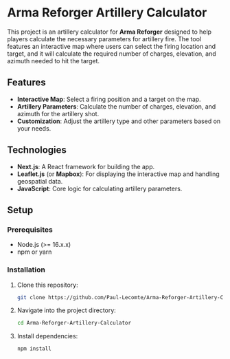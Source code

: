 # Arma Reforger Artillery Calculator

This project is an artillery calculator for **Arma Reforger** designed to help players calculate the necessary parameters for artillery fire. The tool features an interactive map where users can select the firing location and target, and it will calculate the required number of charges, elevation, and azimuth needed to hit the target.

## Features

- **Interactive Map**: Select a firing position and a target on the map.
- **Artillery Parameters**: Calculate the number of charges, elevation, and azimuth for the artillery shot.
- **Customization**: Adjust the artillery type and other parameters based on your needs.

## Technologies

- **Next.js**: A React framework for building the app.
- **Leaflet.js** (or **Mapbox**): For displaying the interactive map and handling geospatial data.
- **JavaScript**: Core logic for calculating artillery parameters.

## Setup

### Prerequisites

- Node.js (>= 16.x.x)
- npm or yarn

### Installation

1. Clone this repository:
   ```bash
   git clone https://github.com/Paul-Lecomte/Arma-Reforger-Artillery-Calculator.git
   ```

2. Navigate into the project directory:
   ```bash
   cd Arma-Reforger-Artillery-Calculator
   ```

3. Install dependencies:
   ```bash
   npm install
   ```
